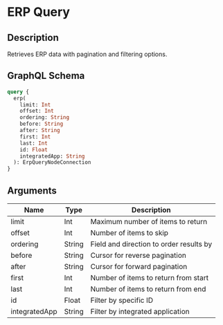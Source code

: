 # ERP Query

## Description
Retrieves ERP data with pagination and filtering options.

## GraphQL Schema
```graphql
query {
  erp(
    limit: Int
    offset: Int
    ordering: String
    before: String
    after: String
    first: Int
    last: Int
    id: Float
    integratedApp: String
  ): ErpQueryNodeConnection
}
```

## Arguments
| Name | Type | Description |
|------|------|-------------|
| limit | Int | Maximum number of items to return |
| offset | Int | Number of items to skip |
| ordering | String | Field and direction to order results by |
| before | String | Cursor for reverse pagination |
| after | String | Cursor for forward pagination |
| first | Int | Number of items to return from start |
| last | Int | Number of items to return from end |
| id | Float | Filter by specific ID |
| integratedApp | String | Filter by integrated application |